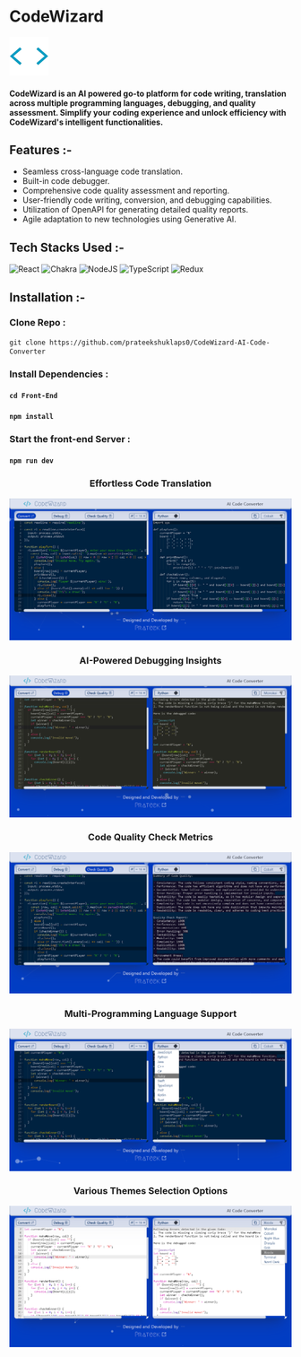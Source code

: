 # CodeWizard

<img width="70px" src="./Images/Logo.webp" />



#### CodeWizard is an AI powered go-to platform for code writing, translation across multiple programming languages, debugging, and quality assessment. Simplify your coding experience and unlock efficiency with CodeWizard's intelligent functionalities.

## Features :-

- Seamless cross-language code translation.
- Built-in code debugger.
- Comprehensive code quality assessment and reporting.
- User-friendly code writing, conversion, and debugging capabilities.
- Utilization of OpenAPI for generating detailed quality reports.
- Agile adaptation to new technologies using Generative AI.

## Tech Stacks Used :-

![React](https://img.shields.io/badge/react-%2320232a.svg?style=for-the-badge&logo=react&logoColor=%2361DAFB) ![Chakra](https://img.shields.io/badge/chakra-%234ED1C5.svg?style=for-the-badge&logo=chakraui&logoColor=white) ![NodeJS](https://img.shields.io/badge/node.js-6DA55F?style=for-the-badge&logo=node.js&logoColor=white) ![TypeScript](https://img.shields.io/badge/typescript-%23007ACC.svg?style=for-the-badge&logo=typescript&logoColor=white) ![Redux](https://img.shields.io/badge/redux-%23593d88.svg?style=for-the-badge&logo=redux&logoColor=white)

## Installation :-



### Clone Repo :
```
git clone https://github.com/prateekshuklaps0/CodeWizard-AI-Code-Converter
```
### Install Dependencies :
#### `cd Front-End`
#### `npm install`
### Start the front-end Server :
#### `npm run dev`


<h3 align="center">Effortless Code Translation</h3>

![Effortless Code Translation](./Images/Converting.png)


<h3 align="center">AI-Powered Debugging Insights</h3>

![AI-Powered Debugging Insights](./Images/Debuging.png)


<h3 align="center">Code Quality Check Metrics</h3>

![Code Quality Check Metrics](./Images/Checking_Quality.png)


<h3 align="center">Multi-Programming Language Support</h3>

![Multi-Programming Language Support](./Images/Languages.png)


<h3 align="center">Various Themes Selection Options</h3>

![Various Themes Selection Options](./Images/Themes.png)
